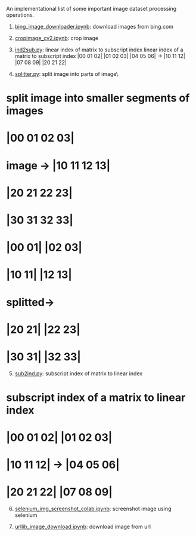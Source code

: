 An implementational list of some important image dataset processing operations.

1. [bing_image_downloader.ipynb](https://github.com/yes-its-shivam/image-processing-scripts/blob/main/bing_image_downloader.ipynb): download images from bing.com
2. [cropimage_cv2.ipynb](https://github.com/yes-its-shivam/image-processing-scripts/blob/main/cropimage_cv2.ipynb): crop image
3. [ind2sub.py](https://github.com/yes-its-shivam/image-processing-scripts/blob/main/ind2sub.py): linear index  of matrix to subscript index
    linear index of a matrix to subscript index
    |00 01 02|    |01 02 03| 
    |04 05 06| -> |10 11 12|
    |07 08 09|    |20 21 22|

4. [splitter.py](https://github.com/yes-its-shivam/image-processing-scripts/blob/main/splitter.py): split image into parts of image\
  # split image into smaller segments of images 
  #            |00 01 02 03| 
  # image ->   |10 11 12 13| 
  #            |20 21 22 23|    
  #            |30 31 32 33|    

  #            |00 01|  |02 03|
  #            |10 11|  |12 13|
  # splitted-> 
  #            |20 21|  |22 23|
  #            |30 31|  |32 33|
5. [sub2ind.py](https://github.com/yes-its-shivam/image-processing-scripts/blob/main/sub2ind.py): subscript index  of matrix to linear index
  # subscript index of a matrix to linear index
  # |00 01 02|    |01 02 03|
  # |10 11 12| -> |04 05 06|
  # |20 21 22|    |07 08 09|
6. [selenium_img_screenshot_colab.ipynb](https://github.com/yes-its-shivam/image-processing-scripts/blob/main/selenium_img_screenshot_colab.ipynb): screenshot image using selenium

7. [urllib_image_download.ipynb](https://github.com/yes-its-shivam/image-processing-scripts/blob/main/urllib_image_download.ipynb): download image from url
